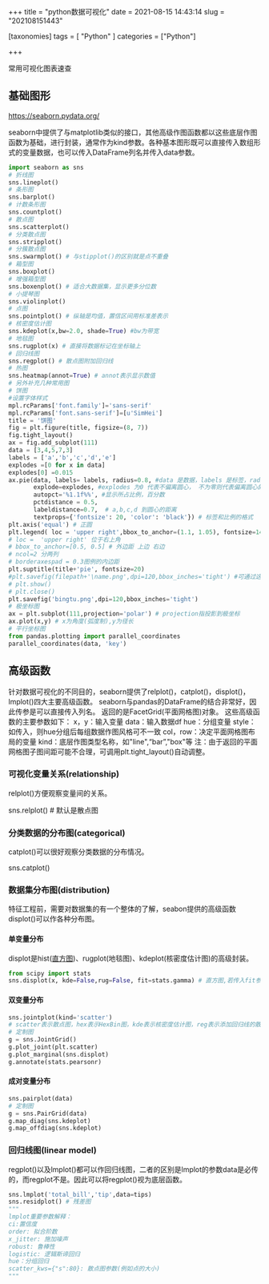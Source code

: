 +++
title = "python数据可视化"
date = 2021-08-15 14:43:14
slug = "202108151443"

[taxonomies]
tags = [ "Python" ]
categories = ["Python"]

+++

常用可视化图表速查

<!-- more -->

## 基础图形

https://seaborn.pydata.org/

seaborn中提供了与matplotlib类似的接口，其他高级作图函数都以这些底层作图函数为基础，进行封装，通常作为kind参数。各种基本图形既可以直接传入数组形式的变量数据，也可以传入DataFrame列名并传入data参数。

```python
import seaborn as sns
# 折线图
sns.lineplot()
# 条形图
sns.barplot()
# 计数条形图
sns.countplot()
# 散点图
sns.scatterplot()
# 分类散点图
sns.stripplot()
# 分簇散点图
sns.swarmplot() # 与stipplot()的区别就是点不重叠
# 箱型图
sns.boxplot()
# 增强箱型图
sns.boxenplot() # 适合大数据集，显示更多分位数
# 小提琴图
sns.violinplot()
# 点图
sns.pointplot() # 纵轴是均值，置信区间用标准差表示
# 核密度估计图
sns.kdeplot(x,bw=2.0, shade=True) #bw为带宽
# 地毯图
sns.rugplot(x) # 直接将数据标记在坐标轴上
# 回归线图
sns.regplot() # 散点图附加回归线
# 热图
sns.heatmap(annot=True) # annot表示显示数值
# 另外补充几种常用图
# 饼图
#设置字体样式
mpl.rcParams['font.family']='sans-serif'
mpl.rcParams['font.sans-serif']=[u'SimHei']
title = '饼图'
fig = plt.figure(title, figsize=(8, 7))
fig.tight_layout()
ax = fig.add_subplot(111)
data = [3,4,5,7,3]
labels = ['a','b','c','d','e']
explodes =[0 for x in data]
explodes[0] =0.015
ax.pie(data, labels= labels, radius=0.8, #data 是数据，labels 是标签，radius 是饼图半径
       explode=explodes, #explodes 为0 代表不偏离圆心， 不为零则代表偏离圆心的距离
       autopct='%1.1f%%', #显示所占比例，百分数
       pctdistance = 0.5,
       labeldistance=0.7,  # a,b,c,d 到圆心的距离
       textprops={'fontsize': 20, 'color': 'black'}) # 标签和比例的格式
plt.axis('equal') # 正圆
plt.legend( loc = 'upper right',bbox_to_anchor=(1.1, 1.05), fontsize=14, borderaxespad=0.3)
# loc =  'upper right' 位于右上角
# bbox_to_anchor=[0.5, 0.5] # 外边距 上边 右边
# ncol=2 分两列
# borderaxespad = 0.3图例的内边距
plt.suptitle(title+'pie', fontsize=20)
#plt.savefig(filepath+'\name.png',dpi=120,bbox_inches='tight') #可通过这个方法保存可视化的图片
# plt.show()
# plt.close()
plt.savefig('bingtu.png',dpi=120,bbox_inches='tight')
# 极坐标图
ax = plt.subplot(111,projection='polar') # projection指投影到极坐标
ax.plot(x,y) # x为角度(弧度制),y为径长
# 平行坐标图
from pandas.plotting import parallel_coordinates
parallel_coordinates(data, 'key')
```



## 高级函数

针对数据可视化的不同目的，seaborn提供了relplot()，catplot()，displot()，lmplot()四大主要高级函数。
seaborn与pandas的DataFrame的结合非常好，因此传参是可以直接传入列名。
返回的是FacetGrid(平面网格图)对象。
这些高级函数的主要参数如下：
x，y：输入变量
data：输入数据df
hue：分组变量
style：如传入，则hue分组后每组数据作图风格可不一致
col，row：决定平面网格图布局的变量
kind：底层作图类型名称，如"line",“bar”,"box"等
注：由于返回的平面网格图子图间距可能不合理，可调用plt.tight_layout()自动调整。

### 可视化变量关系(relationship)

relplot()方便观察变量间的关系。

sns.relplot() # 默认是散点图

### 分类数据的分布图(categorical)

catplot()可以很好观察分类数据的分布情况。

sns.catplot()

### 数据集分布图(distribution)

特征工程前，需要对数据集的有一个整体的了解，seabon提供的高级函数displot()可以作各种分布图。

#### 单变量分布

displot是hist([直方图](https://so.csdn.net/so/search?q=直方图&spm=1001.2101.3001.7020))、rugplot(地毯图)、kdeplot(核密度估计图)的高级封装。

```python
from scipy import stats
sns.displot(x, kde=False,rug=False, fit=stats.gamma) # 直方图,若传入fit参数，则表示拟合相应的分布
```

#### 双变量分布

```python
sns.jointplot(kind='scatter')
# scatter表示散点图，hex表示HexBin图，kde表示核密度估计图，reg表示添加回归线的散点图，resid表示残差图
# 定制图
g = sns.JointGrid()
g.plot_joint(plt.scatter)
g.plot_marginal(sns.displot)
g.annotate(stats.pearsonr)
```

#### 成对变量分布

```python
sns.pairplot(data)
# 定制图
g = sns.PairGrid(data)
g.map_diag(sns.kdeplot)
g.map_offdiag(sns.kdeplot)
```

### 回归线图(linear model)

regplot()以及lmplot()都可以作回归线图，二者的区别是lmplot的参数data是必传的，而regplot不是。因此可以将regplot()视为底层函数。

```python
sns.lmplot('total_bill','tip',data=tips)
sns.residplot() # 残差图
"""
lmplot重要参数解释：
ci:置信度
order: 拟合阶数
x_jitter: 施加噪声
robust: 鲁棒性
logistic: 逻辑斯谛回归
hue：分组回归
scatter_kws={"s":80}: 散点图参数(例如点的大小)
"""
```

